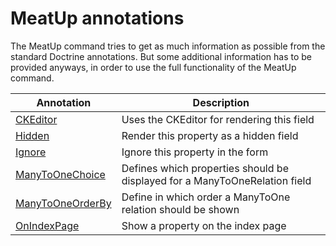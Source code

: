 MeatUp annotations
==================

The MeatUp command tries to get as much information as possible from the standard Doctrine annotations. But some additional information has to be provided anyways, in order to use the full functionality of the MeatUp command.

| Annotation | Description |
| --- | --- |
| [CKEditor](ckeditor.md) | Uses the CKEditor for rendering this field |
| [Hidden](hidden.md) | Render this property as a hidden field |
| [Ignore](ignore.md) | Ignore this property in the form |
| [ManyToOneChoice](many_to_one_choice.md) | Defines which properties should be displayed for a ManyToOneRelation field |
| [ManyToOneOrderBy](many_to_one_order_by.md) | Define in which order a ManyToOne relation should be shown |
| [OnIndexPage](on_index_page.md) | Show a property on the index page |